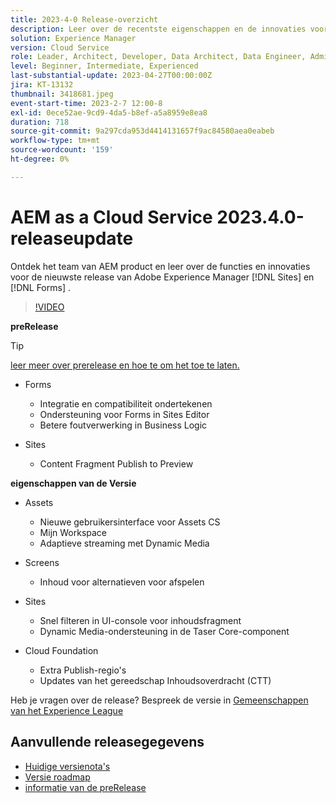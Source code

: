 ```yaml
---
title: 2023-4-0 Release-overzicht
description: Leer over de recentste eigenschappen en de innovaties voor 2023-2-0 versie voor Adobe Experience Manager  [!DNL Forms]  en  [!DNL Sites].
solution: Experience Manager
version: Cloud Service
role: Leader, Architect, Developer, Data Architect, Data Engineer, Admin, User
level: Beginner, Intermediate, Experienced
last-substantial-update: 2023-04-27T00:00:00Z
jira: KT-13132
thumbnail: 3418681.jpeg
event-start-time: 2023-2-7 12:00-8
exl-id: 0ece52ae-9cd9-4da5-b8ef-a5a8959e8ea8
duration: 718
source-git-commit: 9a297cda953d4414131657f9ac84580aea0eabeb
workflow-type: tm+mt
source-wordcount: '159'
ht-degree: 0%

---
```


# AEM as a Cloud Service 2023.4.0-releaseupdate

Ontdek het team van AEM product en leer over de functies en innovaties voor de nieuwste release van Adobe Experience Manager [!DNL Sites] en [!DNL Forms] .

>[!VIDEO](https://video.tv.adobe.com/v/3418681/?learn=on)

**preRelease**

>[!TIP]
>
>[ leer meer over prerelease en hoe te om het toe te laten.](https://experienceleague.adobe.com/docs/experience-manager-cloud-service/content/release-notes/prerelease.html)

* Forms
   * Integratie en compatibiliteit ondertekenen
   * Ondersteuning voor Forms in Sites Editor
   * Betere foutverwerking in Business Logic

* Sites
   * Content Fragment Publish to Preview

**eigenschappen van de Versie**

* Assets
   * Nieuwe gebruikersinterface voor Assets CS
   * Mijn Workspace
   * Adaptieve streaming met Dynamic Media

* Screens
   * Inhoud voor alternatieven voor afspelen

* Sites
   * Snel filteren in UI-console voor inhoudsfragment
   * Dynamic Media-ondersteuning in de Taser Core-component

* Cloud Foundation
   * Extra Publish-regio&#39;s
   * Updates van het gereedschap Inhoudsoverdracht (CTT)


Heb je vragen over de release?  Bespreek de versie in [ Gemeenschappen van het Experience League ](https://adobe.ly/43FGHk0)


## Aanvullende releasegegevens

* [ Huidige versienota&#39;s ](https://experienceleague.adobe.com/docs/experience-manager-cloud-service/content/release-notes/home.html)
* [ Versie roadmap ](https://experienceleague.adobe.com/docs/experience-manager-release-information/aem-release-updates/update-releases-roadmap.html)
* [ informatie van de preRelease ](https://experienceleague.adobe.com/docs/experience-manager-cloud-service/content/release-notes/prerelease.html)
